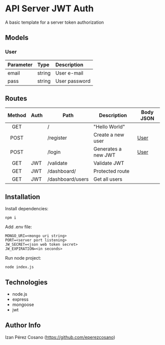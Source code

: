 # API Server JWT Auth
A basic template for a server token authorization

## Models

### User

| Parameter | Type | Description |
| :--- | :--- | :--- |
| email | string | User e-mail |
| pass | string | User password |

## Routes

| Method | Auth | Path | Description | Body JSON |
| :---: | --- | --- | --- | --- |
| GET | | / | "Hello World" | |
| POST | | /register | Create a new user | [User](https://github.com/eperezcosano/auth-server-template#user) |
| POST | | /login | Generates a new JWT | [User](https://github.com/eperezcosano/auth-server-template#user) |
| GET | JWT | /validate | Validate JWT | |
| GET | JWT | /dashboard/ | Protected route | |
| GET | JWT | /dashboard/users | Get all users | |


## Installation

Install dependencies:

```
npm i
```

Add .env file:

```
MONGO_URI=<mongo uri string>
PORT=<server port listening>
JW_SECRET=<json web token secret>
JW_EXPIRATION=<in seconds>
```

Run node project:

```
node index.js
```

## Technologies

- node.js
- express
- mongoose
- jwt

## Author Info

Izan Pérez Cosano (https://github.com/eperezcosano)
